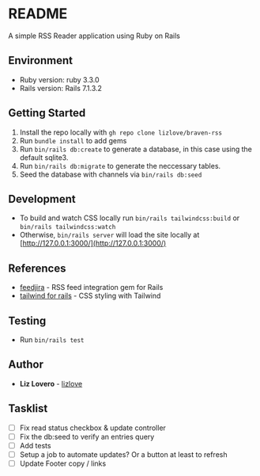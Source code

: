 # README

A simple RSS Reader application using Ruby on Rails

## Environment

- Ruby version: ruby 3.3.0
- Rails version: Rails 7.1.3.2

## Getting Started

1. Install the repo locally with `gh repo clone lizlove/braven-rss`
2. Run `bundle install` to add gems
3. Run `bin/rails db:create` to generate a database, in this case using the default sqlite3.
4. Run `bin/rails db:migrate` to generate the neccessary tables.
5. Seed the database with channels via `bin/rails db:seed`

## Development

- To build and watch CSS locally run `bin/rails tailwindcss:build` or `bin/rails tailwindcss:watch`
- Otherwise, `bin/rails server` will load the site locally at [http://127.0.0.1:3000/](http://127.0.0.1:3000/)

## References

- [feedjira](https://github.com/feedjira/feedjira) - RSS feed integration gem for Rails
- [tailwind for rails](https://github.com/rails/tailwindcss-rails) - CSS styling with Tailwind

## Testing

- Run `bin/rails test`

## Author

- **Liz Lovero** - [lizlove](https://github.com/lizlove)

## Tasklist

- [ ] Fix read status checkbox & update controller
- [ ] Fix the db:seed to verify an entries query
- [ ] Add tests
- [ ] Setup a job to automate updates? Or a button at least to refresh
- [ ] Update Footer copy / links
